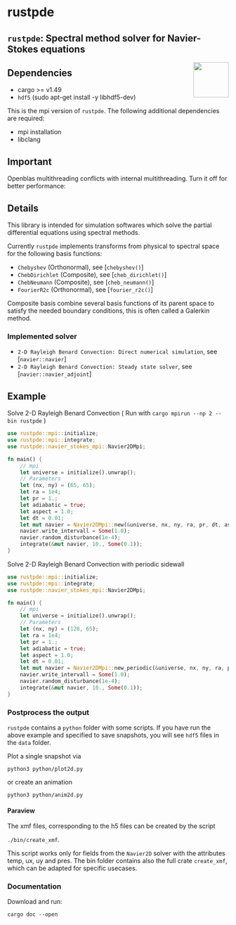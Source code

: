 # rustpde

## `rustpde`: Spectral method solver for Navier-Stokes equations
<img align="right" src="https://rustacean.net/assets/cuddlyferris.png" width="80">

## Dependencies
- cargo >= v1.49
- `hdf5` (sudo apt-get install -y libhdf5-dev)

This is the mpi version of `rustpde`. The following additional
dependencies are required:

- mpi installation
- libclang

## Important

Openblas multithreading conflicts with internal multithreading.
Turn it off for better performance:

## Details

This library is intended for simulation softwares which solve the
partial differential equations using spectral methods.

Currently `rustpde` implements transforms from physical to spectral space
for the following basis functions:
- `Chebyshev` (Orthonormal), see [`chebyshev()`]
- `ChebDirichlet` (Composite), see [`cheb_dirichlet()`]
- `ChebNeumann` (Composite), see [`cheb_neumann()`]
- `FourierR2c` (Orthonormal), see [`fourier_r2c()`]

Composite basis combine several basis functions of its parent space to
satisfy the needed boundary conditions, this is often called a Galerkin method.

### Implemented solver

- `2-D Rayleigh Benard Convection: Direct numerical simulation`,
see [`navier::navier`]
- `2-D Rayleigh Benard Convection: Steady state solver`,
see [`navier::navier_adjoint`]

## Example
Solve 2-D Rayleigh Benard Convection ( Run with `cargo mpirun --np 2 --bin rustpde` )
```rust
use rustpde::mpi::initialize;
use rustpde::mpi::integrate;
use rustpde::navier_stokes_mpi::Navier2DMpi;

fn main() {
    // mpi
    let universe = initialize().unwrap();
    // Parameters
    let (nx, ny) = (65, 65);
    let ra = 1e4;
    let pr = 1.;
    let adiabatic = true;
    let aspect = 1.0;
    let dt = 0.01;
    let mut navier = Navier2DMpi::new(&universe, nx, ny, ra, pr, dt, aspect, adiabatic);
    navier.write_intervall = Some(1.0);
    navier.random_disturbance(1e-4);
    integrate(&mut navier, 10., Some(0.1));
}
```
Solve 2-D Rayleigh Benard Convection with periodic sidewall
```rust
use rustpde::mpi::initialize;
use rustpde::mpi::integrate;
use rustpde::navier_stokes_mpi::Navier2DMpi;

fn main() {
    // mpi
    let universe = initialize().unwrap();
    // Parameters
    let (nx, ny) = (128, 65);
    let ra = 1e4;
    let pr = 1.;
    let adiabatic = true;
    let aspect = 1.0;
    let dt = 0.01;
    let mut navier = Navier2DMpi::new_periodic(&universe, nx, ny, ra, pr, dt, aspect);
    navier.write_intervall = Some(1.0);
    navier.random_disturbance(1e-4);
    integrate(&mut navier, 10., Some(0.1));
}
```

### Postprocess the output

`rustpde` contains a `python` folder with some scripts.
If you have run the above example and specified
to save snapshots, you will see `hdf5` files in the `data` folder.

Plot a single snapshot via

`python3 python/plot2d.py`

or create an animation

`python3 python/anim2d.py`

#### Paraview

The xmf files, corresponding to the h5 files can be created
by the script

`./bin/create_xmf`.

This script works only for fields from the `Navier2D`
solver with the attributes temp, ux, uy and pres.
The bin folder contains also the full crate `create_xmf`, which
can be adapted for specific usecases.

### Documentation

Download and run:

`cargo doc --open`
